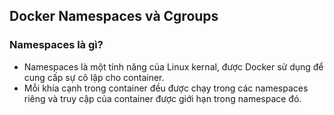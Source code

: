 ## Docker Namespaces và Cgroups

### Namespaces là gì?
- Namespaces là một tính năng của Linux kernal, được Docker sử dụng để cung cấp sự cô lập cho container.
- Mỗi khía cạnh trong container đều được chạy trong các namespaces riêng và truy cập của container được giới hạn trong namespace đó.

